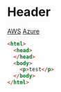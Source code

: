<!-- TITLE: Cloud -->
<!-- SUBTITLE: A quick summary of Cloud -->

# Header
[AWS](/cloud/aws)
[Azure](/cloud/azure)


```html
<html>
  <head>
  </head>
  <body>
    <p>test</p>
  </body>
</html>
```
